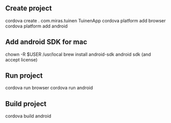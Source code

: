 Create project
--------------

cordova create . com.miras.tuinen TuinenApp
cordova platform add browser
cordova platform add android


Add android SDK for mac
-----------------------
chown -R $USER /usr/local
brew install android-sdk
android sdk (and accept license)


Run project
-----------
cordova run browser
cordova run android


Build project
-------------
cordova build android


